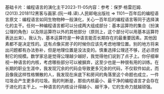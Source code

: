 

基础卡片：编程语言的演化主干2023-11-05内容：参考：保罗·格雷厄姆.(2013).2018112黑客与画家.(阮一峰.译).人民邮电出版社 => 1101一百年后的编程语言原文：编程语言如同生物物种一般演化，关心一百年后的编程语言等同于选择演化的主干。任何一种编程语言都可以分成两大组成部分：基本运算符的集合（扮演公理的角色）以及除运算符以外的其他部分（原则上，这个部分可以用基本运算符表达出来）。我认为，基本运算符是一种语言能否长期存在的最重要因素。其他因素都不是决定性的。这有点像买房子的时候你应该先考虑地理位置。别的地方将来出问题都有办法弥补，但是地理位置是没法变的。慎重选择公理还不够，还必须控制它的规模。数学家总是觉得公理越少越好，我觉得他们说到了点子上。你仔细审视一种语言的内核，考虑哪些部分可以被摒弃，这至少也是一种很有用的训练。在长期的职业生涯中，我发现冗余的代码会导致更多冗余的代码，不仅软件如此，而且像我这样性格懒散的人，我发现在床底下和房间的角落里这个命题也成立，一件垃圾会产生更多的垃圾。我的判断是，那些内核最小、最干净的编程语言才会存在于进化的主干上。一种语言的内核设计得越小、越干净，它的生命力就越顽强。